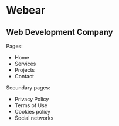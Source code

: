 # Webear
## Web Development Company

Pages:
- Home
- Services
- Projects
- Contact

Secundary pages:
- Privacy Policy
- Terms of Use
- Cookies policy
- Social networks

